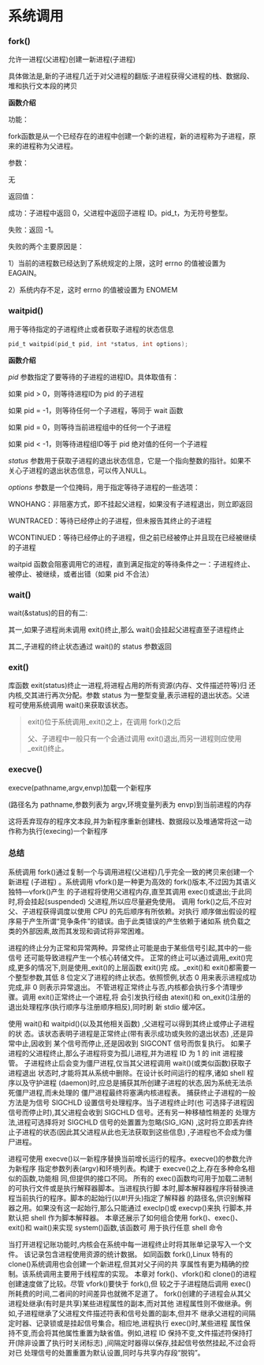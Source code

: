 # 系统调用

### fork()
允许一进程(父进程)创建一新进程(子进程)

具体做法是,新的子进程几近于对父进程的翻版:子进程获得父进程的栈、数据段、堆和执行文本段的拷贝

**函数介绍**

功能：

fork函数是从一个已经存在的进程中创建一个新的进程，新的进程称为子进程，原来的进程称为父进程。

参数：

无

返回值：

成功：子进程中返回 0，父进程中返回子进程 ID。pid_t，为无符号整型。

失败：返回 -1。

失败的两个主要原因是：

1）当前的进程数已经达到了系统规定的上限，这时 errno 的值被设置为 EAGAIN。

2）系统内存不足，这时 errno 的值被设置为 ENOMEM

### waitpid()

用于等待指定的子进程终止或者获取子进程的状态信息
```c
pid_t waitpid(pid_t pid, int *status, int options);
```

**函数介绍**

*pid* 参数指定了要等待的子进程的进程ID。具体取值有：

如果 pid  > 0，则等待进程ID为 pid 的子进程

如果 pid  = -1，则等待任何一个子进程，等同于 wait 函数

如果 pid  = 0，则等待当前进程组中的任何一个子进程

如果 pid  < -1，则等待进程组ID等于 pid 绝对值的任何一个子进程

*status* 参数用于获取子进程的退出状态信息，它是一个指向整数的指针。如果不关心子进程的退出状态信息，可以传入NULL。

*options* 参数是一个位掩码，用于指定等待子进程的一些选项：

WNOHANG：非阻塞方式，即不挂起父进程，如果没有子进程退出，则立即返回

WUNTRACED：等待已经停止的子进程，但未报告其终止的子进程

WCONTINUED：等待已经停止的子进程，但之前已经被停止并且现在已经被继续的子进程

waitpid 函数会阻塞调用它的进程，直到满足指定的等待条件之一：子进程终止、被停止、被继续，或者出错（如果 pid 不合法）

### wait()

wait(&status)的目的有二:

其一,如果子进程尚未调用 exit()终止,那么 wait()会挂起父进程直至子进程终止

其二,子进程的终止状态通过 wait()的 status 参数返回

### exit()

库函数 exit(status)终止一进程,将进程占用的所有资源(内存、文件描述符等)归
还内核,交其进行再次分配。参数 status 为一整型变量,表示进程的退出状态。父进
程可使用系统调用 wait()来获取该状态。

>exit()位于系统调用_exit()之上，在调用 fork()之后
>
>父、子进程中一般只有一个会通过调用 exit()退出,而另一进程则应使用_exit()终止。



### execve() 

execve(pathname,argv,envp)加载一个新程序

(路径名为 pathname,参数列表为 argv,环境变量列表为 envp)到当前进程的内存

这将丢弃现存的程序文本段,并为新程序重新创建栈、数据段以及堆通常将这一动作称为执行(execing)一个新程序

### 总结

系统调用 fork()通过复制一个与调用进程(父进程)几乎完全一致的拷贝来创建一个新进程
(子进程)
 。系统调用 vfork()是一种更为高效的 fork()版本,不过因为其语义独特—vfork()产生
的子进程将使用父进程内存,直至其调用 exec()或退出;于此同时,将会挂起(suspended)
父进程,所以应尽量避免使用。
调用 fork()之后,不应对父、子进程获得调度以使用 CPU 的先后顺序有所依赖。对执行
顺序做出假设的程序易于产生所谓“竞争条件”的错误。由于此类错误的产生依赖于诸如系
统负载之类的外部因素,故而其发现和调试将非常困难。

进程的终止分为正常和异常两种。异常终止可能是由于某些信号引起,其中的一些信号
还可能导致进程产生一个核心转储文件。
正常的终止可以通过调用_exit()完成,更多的情况下,则是使用_exit()的上层函数 exit()完
成。_exit()和 exit()都需要一个整型参数,其低 8 位定义了进程的终止状态。依照惯例,状态 0
用来表示进程成功完成,非 0 则表示异常退出。
不管进程正常终止与否,内核都会执行多个清理步骤。调用 exit()正常终止一个进程,将
会引发执行经由 atexit()和 on_exit()注册的退出处理程序(执行顺序与注册顺序相反),同时刷
新 stdio 缓冲区。

使用 wait()和 waitpid()(以及其他相关函数)
 ,父进程可以得到其终止或停止子进程的状
态。该状态表明子进程是正常终止(带有表示成功或失败的退出状态)
 ,还是异常中止,因收到
某个信号而停止,还是因收到 SIGCONT 信号而恢复执行。
如果子进程的父进程终止,那么子进程将变为孤儿进程,并为进程 ID 为 1 的 init 进程接管。
子进程终止后会变为僵尸进程,仅当其父进程调用 wait()(或类似函数)获取子进程退出
状态时,才能将其从系统中删除。在设计长时间运行的程序,诸如 shell 程序以及守护进程
(daemon)时,应总是捕获其所创建子进程的状态,因为系统无法杀死僵尸进程,而未处理的
僵尸进程最终将塞满内核进程表。
捕获终止子进程的一般方法是为信号 SIGCHLD 设置信号处理程序。当子进程终止时(也
可选择子进程因信号而停止时),其父进程会收到 SIGCHLD 信号。还有另一种移植性稍差的
处理方法,进程可选择将对 SIGCHLD 信号的处置置为忽略(SIG_IGN)
 ,这时将立即丢弃终
止子进程的状态(因此其父进程从此也无法获取到这些信息)
 ,子进程也不会成为僵尸进程。

 进程可使用 execve()以一新程序替换当前增长运行的程序。execve()的参数允许为新程序
指定参数列表(argv)和环境列表。构建于 execve()之上,存在多种命名相似的函数,功能相
同,但提供的接口不同。
所有的 exec()函数均可用于加载二进制的可执行文件或是执行解释器脚本。当进程执行脚
本时,脚本解释器程序将替换进程当前执行的程序。脚本的起始行(以#!开头)指定了解释器
的路径名,供识别解释器之用。如果没有这一起始行,那么只能通过 execlp()或 execvp()来执
行脚本,并默认把 shell 作为脚本解释器。
本章还展示了如何组合使用 fork()、exec()、exit()和 wait()来实现 system()函数,该函数可
用于执行任意 shell 命令

当打开进程记账功能时,内核会在系统中每一进程终止时将其账单记录写入一个文件。
该记录包含进程使用资源的统计数据。
如同函数 fork(),Linux 特有的 clone()系统调用也会创建一个新进程,但其对父子间的共
享属性有更为精确的控制。该系统调用主要用于线程库的实现。
本章对 fork()、vfork()和 clone()的进程创建速度做了比较。尽管 vfork()要快于 fork(),但
较之于子进程随后调用 exec()所耗费的时间,二者间的时间差异也就微不足道了。
fork()创建的子进程会从其父进程处继承(有时是共享)某些进程属性的副本,而对其他
进程属性则不做继承。例如,子进程继承了父进程文件描述符表和信号处置的副本,但并不
继承父进程的间隔定时器、记录锁或是挂起信号集合。相应地,进程执行 exec()时,某些进程
属性保持不变,而会将其他属性重置为缺省值。例如,进程 ID 保持不变,文件描述符保持打
开(除非设置了执行时关闭标志)
 ,间隔定时器得以保存,挂起信号依然挂起,不过会将对已
处理信号的处置重置为默认设置,同时与共享内存段“脱钩”。